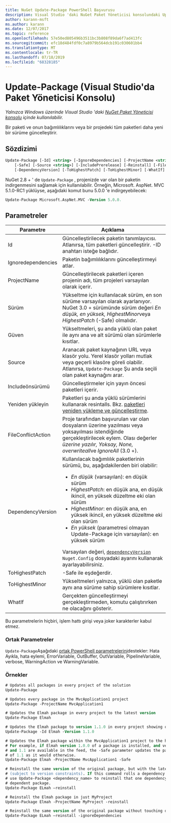 ```yaml
---
title: NuGet Update-Package PowerShell Başvurusu
description: Visual Studio 'daki NuGet Paket Yöneticisi konsolundaki Update-Package PowerShell komutu için başvuru.
author: karann-msft
ms.author: karann
ms.date: 12/07/2017
ms.topic: reference
ms.openlocfilehash: 57e50ed805496b3511bc3b808f89da6f7ad413fc
ms.sourcegitcommit: efc18d484fdf0c7a8979b564dcb191c030601bb4
ms.translationtype: MT
ms.contentlocale: tr-TR
ms.lasthandoff: 07/18/2019
ms.locfileid: "68328185"
---
```

# <a name="update-package-package-manager-console-in-visual-studio"></a>Update-Package (Visual Studio'da Paket Yöneticisi Konsolu)

*Yalnızca Windows üzerinde Visual Studio 'daki [NuGet Paket Yöneticisi konsolu](../../consume-packages/install-use-packages-powershell.md) içinde kullanılabilir.*

Bir paketi ve onun bağımlılıklarını veya bir projedeki tüm paketleri daha yeni bir sürüme güncelleştirir.

## <a name="syntax"></a>Sözdizimi

```ps
Update-Package [-Id] <string> [-IgnoreDependencies] [-ProjectName <string>] [-Version <string>]
    [-Safe] [-Source <string>] [-IncludePrerelease] [-Reinstall] [-FileConflictAction]
    [-DependencyVersion] [-ToHighestPatch] [-ToHighestMinor] [-WhatIf] [<CommonParameters>]
```

NuGet 2.8 + ' de `Update-Package` , projenizde var olan bir paketin indirgenmesini sağlamak için kullanılabilir. Örneğin, Microsoft. AspNet. MVC 5.1.0-RC1 yüklüyse, aşağıdaki komut bunu 5.0.0 'e indirgeyebilecek:

```ps
Update-Package Microsoft.AspNet.MVC -Version 5.0.0.
```

## <a name="parameters"></a>Parametreler

|  Parametre | Açıklama |
| --- | --- |
| Id | Güncelleştirilecek paketin tanımlayıcısı. Atlanırsa, tüm paketleri güncelleştirir. -ID anahtarı isteğe bağlıdır. |
| Ignoredependencies | Paketin bağımlılıklarını güncelleştirmeyi atlar. |
| ProjectName | Güncelleştirilecek paketleri içeren projenin adı, tüm projeleri varsayılan olarak içerir. |
| Sürüm | Yükseltme için kullanılacak sürüm, en son sürüme varsayılan olarak ayarlanıyor. NuGet 3.0 + sürümünde sürüm değeri *En düşük, en yüksek, HighestMinor*veya *HighestPatch* (-Safe) olmalıdır. |
| Güven | Yükseltmeleri, şu anda yüklü olan paket ile aynı ana ve alt sürümü olan sürümlerle kısıtlar. |
| Source | Aranacak paket kaynağının URL veya klasör yolu. Yerel klasör yolları mutlak veya geçerli klasöre göreli olabilir. Atlanırsa, `Update-Package` Şu anda seçili olan paket kaynağını arar. |
| Includeönsürümü | Güncelleştirmeler için yayın öncesi paketleri içerir. |
| Yeniden yükleyin | Paketleri şu anda yüklü sürümlerini kullanarak resintalls. Bkz. [paketleri yeniden yükleme ve güncelleştirme](../../consume-packages/reinstalling-and-updating-packages.md). |
| FileConflictAction | Proje tarafından başvurulan var olan dosyaların üzerine yazılması veya yoksayılması istendiğinde gerçekleştirilecek eylem. Olası değerler *üzerine yazılır, Yoksay, None, overwriteall*ve *IgnoreAll* (3.0 +). |
| DependencyVersion | Kullanılacak bağımlılık paketlerinin sürümü, bu, aşağıdakilerden biri olabilir:<br/><ul><li>*En düşük* (varsayılan): en düşük sürüm</li><li>*HighestPatch*: en düşük ana, en düşük ikincil, en yüksek düzeltme eki olan sürüm</li><li>*HighestMinor*: en düşük ana, en yüksek ikincil, en yüksek düzeltme eki olan sürüm</li><li>*En yüksek* (parametresi olmayan Update-Package için varsayılan): en yüksek sürüm</li></ul>Varsayılan değeri, [`dependencyVersion`](../nuget-config-file.md#config-section) `Nuget.Config` dosyadaki ayarını kullanarak ayarlayabilirsiniz. |
| ToHighestPatch | -Safe ile eşdeğerdir. |
| ToHighestMinor | Yükseltmeleri yalnızca, yüklü olan paketle aynı ana sürüme sahip sürümlere kısıtlar. |
| WhatIf | Gerçekten güncelleştirmeyi gerçekleştirmeden, komutu çalıştırırken ne olacağını gösterir. |

Bu parametrelerin hiçbiri, işlem hattı girişi veya joker karakterler kabul etmez.

### <a name="common-parameters"></a>Ortak Parametreler

`Update-Package`Aşağıdaki [ortak PowerShell parametrelerini](http://go.microsoft.com/fwlink/?LinkID=113216)destekler: Hata Ayıkla, hata eylemi, ErrorVariable, OutBuffer, OutVariable, PipelineVariable, verbose, WarningAction ve WarningVariable.

### <a name="examples"></a>Örnekler

```ps
# Updates all packages in every project of the solution
Update-Package

# Updates every package in the MvcApplication1 project
Update-Package -ProjectName MvcApplication1

# Updates the Elmah package in every project to the latest version
Update-Package Elmah

# Updates the Elmah package to version 1.1.0 in every project showing optional -Id usage
Update-Package -Id Elmah -Version 1.1.0

# Updates the Elmah package within the MvcApplication1 project to the highest "safe" version.
# For example, if Elmah version 1.0.0 of a package is installed, and versions 1.0.1, 1.0.2,
# and 1.1 are available in the feed, the -Safe parameter updates the package to 1.0.2 instead
# of 1.1 as it would otherwise.
Update-Package Elmah -ProjectName MvcApplication1 -Safe

# Reinstall the same version of the original package, but with the latest version of dependencies
# (subject to version constraints). If this command rolls a dependency back to an earlier version,
# use Update-Package <dependency_name> to reinstall that one dependency without affecting the
# dependent package.
Update-Package ELmah –reinstall 

# Reinstall the Elmah package in just MyProject
Update-Package Elmah -ProjectName MyProject -reinstall

# Reinstall the same version of the original package without touching dependencies.
Update-Package ELmah –reinstall -ignoreDependencies
```
